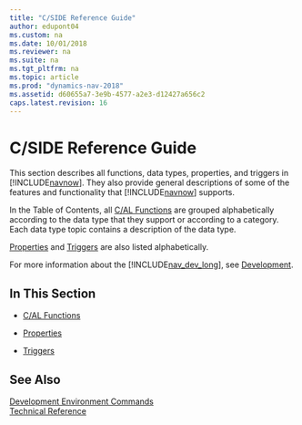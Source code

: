 ```yaml
---
title: "C/SIDE Reference Guide"
author: edupont04
ms.custom: na
ms.date: 10/01/2018
ms.reviewer: na
ms.suite: na
ms.tgt_pltfrm: na
ms.topic: article
ms.prod: "dynamics-nav-2018"
ms.assetid: d60655a7-3e9b-4577-a2e3-d12427a656c2
caps.latest.revision: 16
---
```

# C/SIDE Reference Guide
This section describes all functions, data types, properties, and triggers in [!INCLUDE[navnow](includes/navnow_md.md)]. They also provide general descriptions of some of the features and functionality that [!INCLUDE[navnow](includes/navnow_md.md)] supports.  

 In the Table of Contents, all [C/AL Functions](C-AL-Functions.md) are grouped alphabetically according to the data type that they support or according to a category. Each data type topic contains a description of the data type.  

 [Properties](Properties.md) and [Triggers](Triggers.md) are also listed alphabetically.  

 For more information about the [!INCLUDE[nav_dev_long](includes/nav_dev_long_md.md)], see [Development](Development.md).  

## In This Section  

-   [C/AL Functions](C-AL-Functions.md)  

-   [Properties](Properties.md)  

-   [Triggers](Triggers.md)  

## See Also  
 [Development Environment Commands](Development-Environment-Commands.md)   
 [Technical Reference](Technical-Reference.md)
